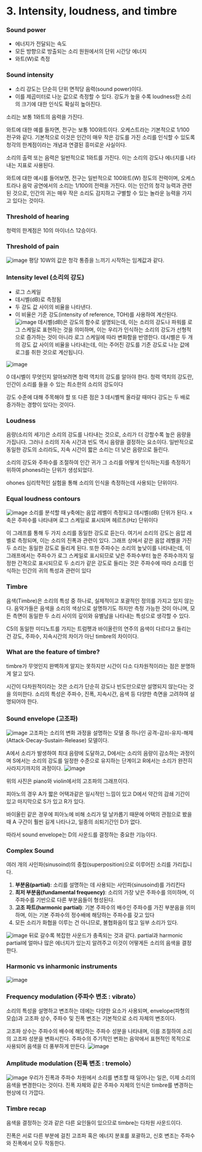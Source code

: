 # **3. Intensity, loudness, and timbre**

### Sound power

- 에너지가 전달되는 속도
- 모든 방향으로 방출되는 소리 원원에서의 단위 시간당 에너지
- 와트(W)로 측정

### Sound intensity

- 소리 강도는 단순히 단위 면적당 음력(sound power)이다.
- 이를 제곱미터로 나눈 값으로 측정할 수 있다. 강도가 높을 수록 loudness한 소리의 크기에 대한 인식도 확실히 높아진다.

소리는 보통 1와트의 음력을 가진다.  

와트에 대한 예를 들자면, 전구는 보통 100와트이다. 오케스트라는 기본적으로 1/100 전구와 같다. 기본적으로 이것은 인간이 매우 작은 강도를 가진 소리를 인식할 수 있도록 청각의 한계점이라는 개념과 연결된 흥미로운 사실이다.

소리의 출력 또는 음력은 일반적으로 1와트를 가진다. 이는 소리의 강도나 에너지를 나타내는 지표로 사용된다. 

와트에 대한 예시를 들어보면, 전구는 일반적으로 100와트(W) 정도의 전력이며, 오케스트라나 음악 공연에서의 소리는  1/100의 전력을 가진다.  이는 인간의 청각 능력과 관련된 것으로, 인간의 귀는 매우 작은 소리도 감지하고 구별할 수 있는 놀라운 능력을 가지고 있다는 것이다. 

### Threshold of hearing
청력의 한계점은 10의 마이너스 12승이다.

### Threshold of pain
![image](https://github.com/meowmoeww/Sound-Of-AI/assets/89447043/fe850104-d291-49f4-84cd-deec3977b62e)
평당 10W의 값은 청각 통증을 느끼기 시작하는 임계값과 같다.

### Intensity level (소리의 강도)
- 로그 스케일
- 데시벨(dB)로 측정됨
- 두 강도 값 사이의 비율을 나타낸다.
- 이 비율은 기준 강도(intensity of reference, TOH)를 사용하여 계산된다.
![image](https://github.com/meowmoeww/Sound-Of-AI/assets/89447043/20f1256f-74a3-4217-a744-e35460527e90)
데시벨(dB)은 강도의 함수로 설명되는데, 이는 소리의 강도나 파워를 로그 스케일로 표현하는 것을 의미하며, 이는 우리가 인식하는 소리의 강도가 선형적으로 증가하는 것이 아니라 로그 스케일에 따라 변화함을 반영한다.
데시벨은 두 개의 강도 값 사이의 비율을 나타내는데, 이는 주어진 강도를 기준 강도로 나눈 값에 로그를 취한 것으로 계산됩니다.

![image](https://github.com/meowmoeww/Sound-Of-AI/assets/89447043/308318ca-c755-4bee-beff-d3b49d0031d9)

0 데시벨이 무엇인지 알아보려면 청력 역치의 강도를 알아야 한다. 청력 역치의 강도란, 인간이 소리를 들을 수 있는 최소한의 소리의 강도이다 

강도 수준에 대해 주목해야 할 또 다른 점은 3 데시벨씩 올라갈 때마다 강도는 두 배로 증가하는 경향이 있다는 것이다.

### Loudness

음량(소리의 세기)은 소리의 강도를 나타내는 것으로, 소리가 더 강할수록 높은 음량을 가집니다. 그러나 소리의 지속 시간과 빈도 역시 음량을 결정하는 요소이다.  일반적으로 동일한 강도의 소리라도, 지속 시간이 짧은 소리는 더 낮은 음량으로 들린다.

소리의 강도와 주파수를 조절하여 인간 귀가 그 소리를 어떻게 인식하는지를 측정하기 위하여 phones라는 단위가 생성되었다. 

ohones 심리학적인 실험을 통해 소리의 인식을 측정하는데 사용되는 단위이다. 

### Equal loudness contours
![image](https://github.com/meowmoeww/Sound-Of-AI/assets/89447043/3685aa13-20b5-45fd-a984-caa6617f4360)
소리를 분석할 때 y축에는 음압 레벨이 측정되고 데시벨(dB) 단위가 된다. x축은 주파수를 나타내며 로그 스케일로 표시되며 헤르츠(Hz) 단위이다 

이 그래프를 통해 두 가지 소리를 동일한 강도로 듣는다. 여기서 소리의 강도는 음압 레벨로 측정되며, 이는 소리의 진폭과 관련이 있다. 그래프 상에서 같은 음압 레벨을 가진 두 소리는 동일한 강도로 들리게 된다. 또한 주파수는 소리의 높낮이를 나타내는데, 이 그래프에서는 주파수가 로그 스케일로 표시되므로 낮은 주파수부터 높은 주파수까지 일정한 간격으로 표시되므로 두 소리가 같은 강도로 들리는 것은 주파수에 따라 소리를 인식하는 인간의 귀의 특성과 관련이 있다

### Timbre

음색(Timbre)은 소리의 특성 중 하나로, 실제적이고 포괄적인 정의를 가지고 있지 않는다.  음악가들은 음색을 소리의 색상으로 설명하기도 하지만 측정 가능한 것이 아니며, 모든 측면이 동일한 두 소리 사이의 깊이와 유별남을 나타내는 특성으로 생각할 수 있다.

C5의 동일한 미디노트를 가지는 트럼펫과 바이올린의 연주의 음색이 다르다고 들리는건 강도, 주파수, 지속시간의 차이가 아닌 timbre의 차이이다. 

### What are the feature of timbre?

timbre가 무엇인지 완벽하게 알지는 못하지만 시간이 다소 다차원적이라는 점은 분명하게 알고 있다. 

시간이 다차원적이라는 것은 소리가 단순히 강도나 빈도만으로만 설명되지 않는다는 것을 의미한다. 소리의 특성은 주파수, 진폭, 지속시간, 음색 등 다양한 측면을 고려하여 설명되어야 한다. 

### Sound envelope (고조파)
![image](https://github.com/meowmoeww/Sound-Of-AI/assets/89447043/2825385d-bd40-486c-b3a4-b4508a2957e7)
고조파는 소리의 변화 과정을 설명하는 모델 중 하나인 공격-감쇠-유지-해제(Attack-Decay-Sustain-Release) 모델이다. 

A에서 소리가 발생하여 최대 음량에 도달하고, D에서는 소리의 음량이 감소하는 과정이며 S에서는 소리의 강도를 일정한 수준으로 유지하는 단계이고 R에서는 소리가 완전히 사라지기까지의 과정이다.
![image](https://github.com/meowmoeww/Sound-Of-AI/assets/89447043/b1b5195b-16a5-491c-9078-4ee8cbc2665e)

위의 사진은 piano와 violin에서의 고조파의 그래프이다. 

피아노의 경우 A가 짧은 어택과같은 일시적인 느낌이 있고 D에서 약간의 감쇄 기간이 있고 마지막으로 S가 있고 R가 있다.

바이올린 같은 경우에 피아노에 비해 소리가 덜 날카롭기 때문에 어택의 관점으로 봤을 때 A 구간이 훨씬 길게 나타나고, 일종의 쇠퇴기간인 D가 없다.

따라서 sound envelope는 D의 사운드를 결정하는 중요한 기능이다.

### Complex Sound

여러 개의 사인파(sinusoind)의 중첩(superposition)으로 이루어진 소리를 가리킵니다.

1. **부분음(partial)**: 소리를 설명하는 데 사용되는 사인파(sinusoind)를 가리킨다 
2. **최저 부분음(fundamental frequency)**: 소리의 가장 낮은 주파수를 의미하며, 이 주파수를 기반으로 다른 부분음들이 형성된다. 
3. **고조 파트(harmonic partial)**: 기본 주파수의 배수인 주파수를 가진 부분음을 의미하며, 이는 기본 주파수의 정수배에 해당하는 주파수를 갖고 있다 
4. 모든 소리가 화협을 이루는 건 아니므로, 불협화음이 많고 일부 소리가 있다.

![image](https://github.com/meowmoeww/Sound-Of-AI/assets/89447043/a8fbd450-618d-426b-ada0-db5aa587ccca)
뒤로 갈수록 복잡한 사운드가 충족되는 것과 같다. partial과 harmonic partial에 얼마나 많은 에너지가 있는지 알려주고 이것이 어떻게든 소리의 음색을 결정한다.

### Harmonic vs inharmonic instruments
![image](https://github.com/meowmoeww/Sound-Of-AI/assets/89447043/662c31bf-4d36-4322-b94f-817791bc39fb)

### Frequency modulation (주파수 변조 : vibrato）

소리의 특성을 설명하고 변조하는 데에는 다양한 요소가 사용되며,  envelope(파형의 모습)과 고조파 상수, 주파수 및 진폭 변조는 기본적으로 소리 자체의 변조이다.

고조파 상수는 주파수의 배수에 해당하는 주파수 성분을 나타내며, 이를 조절하여 소리의 고조파 성분을 변화시킨다. 주파수의 주기적인 변화는 음악에서 표현적인 목적으로 사용되어 음색을 더 풍부하게 만든다.
![image](https://github.com/meowmoeww/Sound-Of-AI/assets/89447043/8759723c-27f3-481a-aa46-ba75047f8564)

### Amplitude modulation (진폭 변조 : tremolo）
![image](https://github.com/meowmoeww/Sound-Of-AI/assets/89447043/639183f4-03e8-47ed-9d3f-dfd6da240a35)
우리가 진폭과 주파수 차원에서 소리를 변조할 때 일어나는 일은, 이제 소리의 음색을 변경한다는 것이다. 진폭 자체와 같은 주파수 자체의 인식은 timbre를 변경하는 현상에 더 가깝다.

### Timbre recap

음색을 결정하는 것과 같은 다른 요인들이 있으므로 timbre는 다차원 사운드이다.

진폭은 서로 다른 부분에 걸친 고조파 혹은 에너지 분포를 포괄하고, 신호 변조는 주파수와 진폭에서 모두 작동한다.

